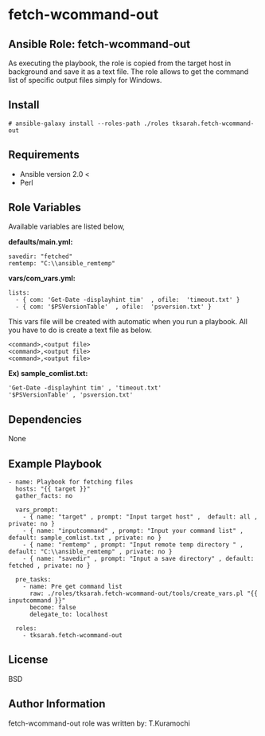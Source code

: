fetch-wcommand-out
=========

Ansible Role: fetch-wcommand-out
------------

As executing the playbook, the role is copied from the target host in background and save it as a text file.
The role allows to get the command list of specific output files simply for Windows.

Install
------------

```
# ansible-galaxy install --roles-path ./roles tksarah.fetch-wcommand-out
```


Requirements
------------

* Ansible version 2.0 <
* Perl

Role Variables
--------------

Available variables are listed below,

**defaults/main.yml:**
```
savedir: "fetched"
remtemp: "C:\\ansible_remtemp"
```

**vars/com_vars.yml:**

```
lists:
  - { com: 'Get-Date -displayhint tim'  , ofile:  'timeout.txt' }
  - { com: '$PSVersionTable'  , ofile:  'psversion.txt' }
```

This vars file will be created with automatic when you run a playbook.
All you have to do is create a text file as below.


```
<command>,<output file>
<command>,<output file>
<command>,<output file>
```

**Ex) sample_comlist.txt:**

```
'Get-Date -displayhint tim' , 'timeout.txt'
'$PSVersionTable' , 'psversion.txt'
```

Dependencies
------------

None

Example Playbook
----------------

```
- name: Playbook for fetching files
  hosts: "{{ target }}"
  gather_facts: no

  vars_prompt:
    - { name: "target" , prompt: "Input target host" ,  default: all , private: no }
    - { name: "inputcommand" , prompt: "Input your command list" , default: sample_comlist.txt , private: no }
    - { name: "remtemp" , prompt: "Input remote temp directory " , default: "C:\\ansible_remtemp" , private: no }
    - { name: "savedir" , prompt: "Input a save directory" , default: fetched , private: no }

  pre_tasks:
    - name: Pre get command list
      raw: ./roles/tksarah.fetch-wcommand-out/tools/create_vars.pl "{{ inputcommand }}"
      become: false
      delegate_to: localhost

  roles:
    - tksarah.fetch-wcommand-out
```

License
-------

BSD

Author Information
------------------

fetch-wcommand-out role was written by: T.Kuramochi

